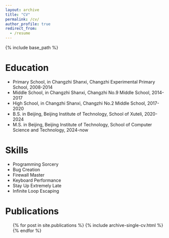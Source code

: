 ```yaml
---
layout: archive
title: "CV"
permalink: /cv/
author_profile: true
redirect_from:
  - /resume
---
```


{% include base_path %}

Education
======
* Primary School, in Changzhi Shanxi, Changzhi Experimental Primary School, 2008-2014
* Middle School, in Changzhi Shanxi, Changzhi No.9 Middle School, 2014-2017
* High School, in Changzhi Shanxi, Changzhi No.2 Middle School, 2017-2020
* B.S. in Beijing, Beijing Institute of Technology, School of Xuteli, 2020-2024
* M.S. in Beijing, Beijing Institute of Technology, School of Computer Science and Technology, 2024-now
  
Skills
======
* Programming Sorcery
* Bug Creation
* Firewall Master
* Keyboard Performance
* Stay Up Extremely Late
* Infinite Loop Escaping

Publications
======
  <ul>{% for post in site.publications %}
    {% include archive-single-cv.html %}
  {% endfor %}</ul>

